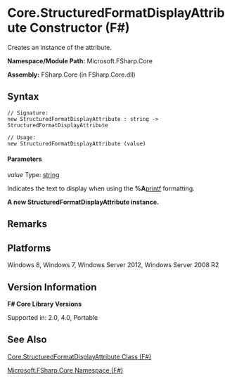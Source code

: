 # Core.StructuredFormatDisplayAttribute Constructor (F#)

Creates an instance of the attribute.

**Namespace/Module Path:** Microsoft.FSharp.Core

**Assembly:** FSharp.Core (in FSharp.Core.dll)


## Syntax

```
// Signature:
new StructuredFormatDisplayAttribute : string -> StructuredFormatDisplayAttribute

// Usage:
new StructuredFormatDisplayAttribute (value)
```

#### Parameters
*value*
Type: [string](http://msdn.microsoft.com/en-us/library/12b97856-ec80-4f70-a018-afb0753f755a)


Indicates the text to display when using the **%A**[printf](http://msdn.microsoft.com/en-us/library/ea074733-6b5d-498c-ac88-7e4e0f8ded25) formatting.



**A new StructuredFormatDisplayAttribute instance.**
## Remarks

## Platforms
Windows 8, Windows 7, Windows Server 2012, Windows Server 2008 R2


## Version Information
**F# Core Library Versions**

Supported in: 2.0, 4.0, Portable




## See Also
[Core.StructuredFormatDisplayAttribute Class &#40;F&#35;&#41;](Core.StructuredFormatDisplayAttribute+Class+%28FSharp%29.md)

[Microsoft.FSharp.Core Namespace &#40;F&#35;&#41;](Microsoft.FSharp.Core+Namespace+%28FSharp%29.md)

